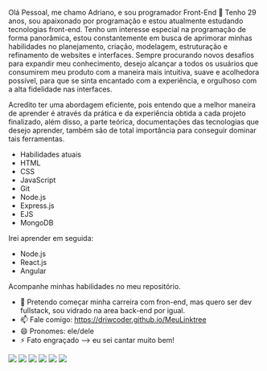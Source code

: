 Olá Pessoal, me chamo Adriano, e sou programador Front-End 👋
Tenho 29 anos, sou apaixonado por programação e estou atualmente estudando tecnologias front-end. Tenho um interesse especial na programação de forma panorâmica, estou constantemente em busca de aprimorar minhas habilidades no planejamento, criação, modelagem, estruturação e refinamento de websites e interfaces. Sempre procurando novos desafios para expandir meu conhecimento, desejo alcançar a todos os usuários que consumirem meu produto com a maneira mais intuitiva, suave e acolhedora possível, para que se sinta encantado com a experiência, e orgulhoso com a alta fidelidade nas interfaces.

Acredito ter uma abordagem eficiente, pois entendo que a melhor maneira de aprender é através da prática e da experiência obtida a cada projeto finalizado, além disso, a parte teórica, documentações das tecnologias que desejo aprender, também são de total importância para conseguir dominar tais ferramentas. 

- Habilidades atuais
- HTML
- CSS
- JavaScript
- Git
- Node.js
- Express.js
- EJS
- MongoDB

Irei aprender em seguida:

- Node.js
- React.js
- Angular

Acompanhe minhas habilidades no meu repositório.

- 🔭 Pretendo começar minha carreira com fron-end, mas quero ser dev fullstack, sou vidrado na area back-end por igual.
- 📫 Fale comigo: https://driwcoder.github.io/MeuLinktree
- 😄 Pronomes: ele/dele
- ⚡ Fato engraçado --> eu sei cantar muito bem!

<div> 
  <a href="https://www.youtube.com/channel/UCJKlENIfqPVOmuiavkP4Tyg" target="_blank"><img src="https://img.shields.io/badge/YouTube-FF0000?style=for-the-badge&logo=youtube&logoColor=white" target="_blank"></a>
  <a href="https://www.instagram.com/driwcoder/" target="_blank"><img src="https://img.shields.io/badge/-Instagram-%23E4405F?style=for-the-badge&logo=instagram&logoColor=white" target="_blank"></a>
 	<a href="https://www.twitch.tv/sonecalandiatv" target="_blank"><img src="https://img.shields.io/badge/Twitch-9146FF?style=for-the-badge&logo=twitch&logoColor=white" target="_blank"></a>
 <a href="https://discord.gg/YX3vs5AGq9" target="_blank"><img src="https://img.shields.io/badge/Discord-7289DA?style=for-the-badge&logo=discord&logoColor=white" target="_blank"></a> 
  <a href="www.linkedin.com/in/driwcoder" target="_blank"><img src="https://img.shields.io/badge/-LinkedIn-%230077B5?style=for-the-badge&logo=linkedin&logoColor=white" target="_blank"></a> 
  <a href = "mailto:driwcoder@gmail.com"><img src="https://img.shields.io/badge/-Gmail-%23333?style=for-the-badge&logo=gmail&logoColor=white" target="_blank"></a>
</div>

